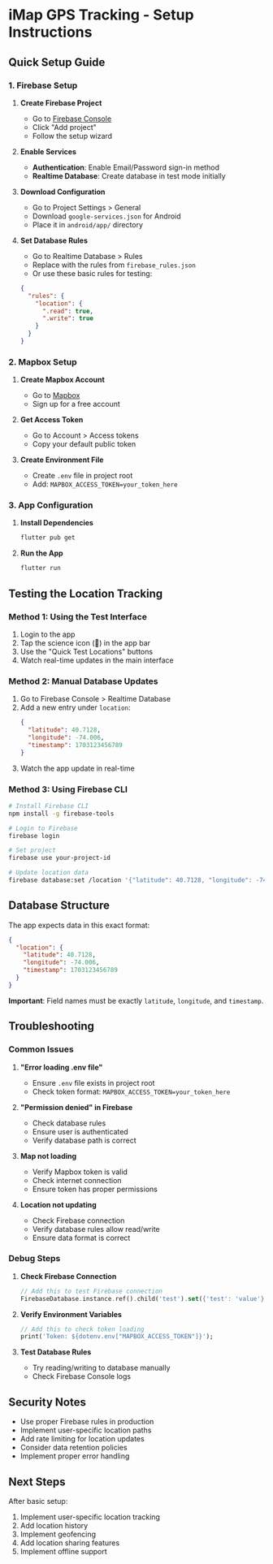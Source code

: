 # iMap GPS Tracking - Setup Instructions

## Quick Setup Guide

### 1. Firebase Setup

1. **Create Firebase Project**

   - Go to [Firebase Console](https://console.firebase.google.com/)
   - Click "Add project"
   - Follow the setup wizard

2. **Enable Services**

   - **Authentication**: Enable Email/Password sign-in method
   - **Realtime Database**: Create database in test mode initially

3. **Download Configuration**

   - Go to Project Settings > General
   - Download `google-services.json` for Android
   - Place it in `android/app/` directory

4. **Set Database Rules**
   - Go to Realtime Database > Rules
   - Replace with the rules from `firebase_rules.json`
   - Or use these basic rules for testing:
   ```json
   {
     "rules": {
       "location": {
         ".read": true,
         ".write": true
       }
     }
   }
   ```

### 2. Mapbox Setup

1. **Create Mapbox Account**

   - Go to [Mapbox](https://www.mapbox.com/)
   - Sign up for a free account

2. **Get Access Token**

   - Go to Account > Access tokens
   - Copy your default public token

3. **Create Environment File**
   - Create `.env` file in project root
   - Add: `MAPBOX_ACCESS_TOKEN=your_token_here`

### 3. App Configuration

1. **Install Dependencies**

   ```bash
   flutter pub get
   ```

2. **Run the App**
   ```bash
   flutter run
   ```

## Testing the Location Tracking

### Method 1: Using the Test Interface

1. Login to the app
2. Tap the science icon (🧪) in the app bar
3. Use the "Quick Test Locations" buttons
4. Watch real-time updates in the main interface

### Method 2: Manual Database Updates

1. Go to Firebase Console > Realtime Database
2. Add a new entry under `location`:
   ```json
   {
     "latitude": 40.7128,
     "longitude": -74.006,
     "timestamp": 1703123456789
   }
   ```
3. Watch the app update in real-time

### Method 3: Using Firebase CLI

```bash
# Install Firebase CLI
npm install -g firebase-tools

# Login to Firebase
firebase login

# Set project
firebase use your-project-id

# Update location data
firebase database:set /location '{"latitude": 40.7128, "longitude": -74.0060, "timestamp": 1703123456789}'
```

## Database Structure

The app expects data in this exact format:

```json
{
  "location": {
    "latitude": 40.7128,
    "longitude": -74.006,
    "timestamp": 1703123456789
  }
}
```

**Important**: Field names must be exactly `latitude`, `longitude`, and `timestamp`.

## Troubleshooting

### Common Issues

1. **"Error loading .env file"**

   - Ensure `.env` file exists in project root
   - Check token format: `MAPBOX_ACCESS_TOKEN=your_token_here`

2. **"Permission denied" in Firebase**

   - Check database rules
   - Ensure user is authenticated
   - Verify database path is correct

3. **Map not loading**

   - Verify Mapbox token is valid
   - Check internet connection
   - Ensure token has proper permissions

4. **Location not updating**
   - Check Firebase connection
   - Verify database rules allow read/write
   - Ensure data format is correct

### Debug Steps

1. **Check Firebase Connection**

   ```dart
   // Add this to test Firebase connection
   FirebaseDatabase.instance.ref().child('test').set({'test': 'value'});
   ```

2. **Verify Environment Variables**

   ```dart
   // Add this to check token loading
   print('Token: ${dotenv.env["MAPBOX_ACCESS_TOKEN"]}');
   ```

3. **Test Database Rules**
   - Try reading/writing to database manually
   - Check Firebase Console logs

## Security Notes

- Use proper Firebase rules in production
- Implement user-specific location paths
- Add rate limiting for location updates
- Consider data retention policies
- Implement proper error handling

## Next Steps

After basic setup:

1. Implement user-specific location tracking
2. Add location history
3. Implement geofencing
4. Add location sharing features
5. Implement offline support
